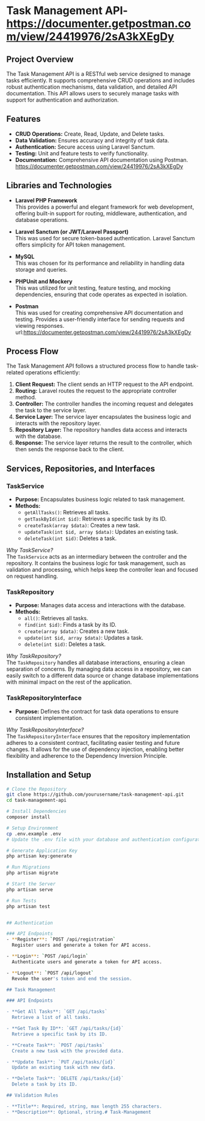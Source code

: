 # Task Management API- https://documenter.getpostman.com/view/24419976/2sA3kXEgDy

## Project Overview

The Task Management API is a RESTful web service designed to manage tasks efficiently. It supports comprehensive CRUD operations and includes robust authentication mechanisms, data validation, and detailed API documentation. This API allows users to securely manage tasks with support for authentication and authorization.

## Features

- **CRUD Operations:** Create, Read, Update, and Delete tasks.
- **Data Validation:** Ensures accuracy and integrity of task data.
- **Authentication:** Secure access using Laravel Sanctum.
- **Testing:** Unit and feature tests to verify functionality.
- **Documentation:** Comprehensive API documentation using Postman.
https://documenter.getpostman.com/view/24419976/2sA3kXEgDy

## Libraries and Technologies

- **Laravel PHP Framework**  
  This provides a powerful and elegant framework for web development, offering built-in support for routing, middleware, authentication, and database operations.

- **Laravel Sanctum (or JWT/Laravel Passport)**  
  This was used for secure token-based authentication. Laravel Sanctum offers simplicity for API token management.

- **MySQL**  
  This was chosen for its performance and reliability in handling data storage and queries.

- **PHPUnit and Mockery**  
  This was utilized for unit testing, feature testing, and mocking dependencies, ensuring that code operates as expected in isolation.

- **Postman**  
  This was used for creating comprehensive API documentation and testing. Provides a user-friendly interface for sending requests and viewing responses.
  url:https://documenter.getpostman.com/view/24419976/2sA3kXEgDy

## Process Flow

The Task Management API follows a structured process flow to handle task-related operations efficiently:

1. **Client Request:** The client sends an HTTP request to the API endpoint.
2. **Routing:** Laravel routes the request to the appropriate controller method.
3. **Controller:** The controller handles the incoming request and delegates the task to the service layer.
4. **Service Layer:** The service layer encapsulates the business logic and interacts with the repository layer.
5. **Repository Layer:** The repository handles data access and interacts with the database.
6. **Response:** The service layer returns the result to the controller, which then sends the response back to the client.

## Services, Repositories, and Interfaces

### TaskService

- **Purpose:** Encapsulates business logic related to task management.
- **Methods:**
  - `getAllTasks()`: Retrieves all tasks.
  - `getTaskById(int $id)`: Retrieves a specific task by its ID.
  - `createTask(array $data)`: Creates a new task.
  - `updateTask(int $id, array $data)`: Updates an existing task.
  - `deleteTask(int $id)`: Deletes a task.

*Why TaskService?*  
The `TaskService` acts as an intermediary between the controller and the repository. It contains the business logic for task management, such as validation and processing, which helps keep the controller lean and focused on request handling.

### TaskRepository

- **Purpose:** Manages data access and interactions with the database.
- **Methods:**
  - `all()`: Retrieves all tasks.
  - `find(int $id)`: Finds a task by its ID.
  - `create(array $data)`: Creates a new task.
  - `update(int $id, array $data)`: Updates a task.
  - `delete(int $id)`: Deletes a task.

*Why TaskRepository?*  
The `TaskRepository` handles all database interactions, ensuring a clean separation of concerns. By managing data access in a repository, we can easily switch to a different data source or change database implementations with minimal impact on the rest of the application.

### TaskRepositoryInterface

- **Purpose:** Defines the contract for task data operations to ensure consistent implementation.

*Why TaskRepositoryInterface?*  
The `TaskRepositoryInterface` ensures that the repository implementation adheres to a consistent contract, facilitating easier testing and future changes. It allows for the use of dependency injection, enabling better flexibility and adherence to the Dependency Inversion Principle.

## Installation and Setup

```bash
# Clone the Repository
git clone https://github.com/yourusername/task-management-api.git
cd task-management-api

# Install Dependencies
composer install

# Setup Environment
cp .env.example .env
# Update the .env file with your database and authentication configuration.

# Generate Application Key
php artisan key:generate

# Run Migrations
php artisan migrate

# Start the Server
php artisan serve

# Run Tests
php artisan test


## Authentication

### API Endpoints
- **Register**: `POST /api/registration`  
  Register users and generate a token for API access.

- **Login**: `POST /api/login`  
  Authenticate users and generate a token for API access.

- **Logout**: `POST /api/logout`  
  Revoke the user's token and end the session.

## Task Management

### API Endpoints

- **Get All Tasks**: `GET /api/tasks`  
  Retrieve a list of all tasks.

- **Get Task By ID**: `GET /api/tasks/{id}`  
  Retrieve a specific task by its ID.

- **Create Task**: `POST /api/tasks`  
  Create a new task with the provided data.

- **Update Task**: `PUT /api/tasks/{id}`  
  Update an existing task with new data.

- **Delete Task**: `DELETE /api/tasks/{id}`  
  Delete a task by its ID.

## Validation Rules

- **Title**: Required, string, max length 255 characters.
- **Description**: Optional, string.#   T a s k - M a n a g e m e n t  
 